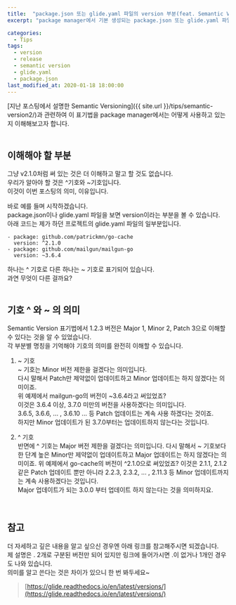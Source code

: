 ```yaml
---
title:  "package.json 또는 glide.yaml 파일의 version 부분(feat. Semantic Versioning)"
excerpt: "package manager에서 기본 생성되는 package.json 또는 glide.yaml 파일에서 Semantic Version이 쓰인 부분 이해하기"

categories:
  - Tips
tags:
  - version
  - release
  - semantic version
  - glide.yaml
  - package.json
last_modified_at: 2020-01-18 18:00:00
---
```

[지난 포스팅에서 설명한 Semantic Versioning]({{ site.url }}/tips/semantic-version2/)과 관련하여 이 표기법을 package manager에서는 어떻게 사용하고 있는지 이해해보고자 합니다.  
<br>

## 이해해야 할 부분
그냥 v2.1.0처럼 써 있는 것은 더 이해하고 말고 할 것도 없습니다.  
우리가 알아야 할 것은 ^기호와 ~기호입니다.  
이것이 이번 포스팅의 의미, 이유입니다.  

바로 예를 들며 시작하겠습니다.  
package.json이나 glide.yaml 파일을 보면 version이라는 부분을 볼 수 있습니다.  
아래 코드는 제가 하던 프로젝트의 glide.yaml 파일의 일부분입니다.  
```
- package: github.com/patrickmn/go-cache
  version: ^2.1.0
- package: github.com/mailgun/mailgun-go
  version: ~3.6.4
```

하나는 ^ 기호로 다른 하나는 ~ 기호로 표기되어 있습니다.  
과연 무엇이 다른 걸까요?  
<br>

## 기호 ^ 와 ~ 의 의미
Semantic Version 표기법에서 1.2.3 버전은 Major 1, Minor 2, Patch 3으로 이해할 수 있다는 것을 알 수 있었습니다.  
각 부분별 명칭을 기억해야 기호의 의미를 완전히 이해할 수 있습니다.  

1. ~ 기호  
~ 기호는 Minor 버전 제한을 걸겠다는 의미입니다.  
다시 말해서 Patch만 제약없이 업데이트하고 Minor 업데이트는 하지 않겠다는 의미이죠.  
위 예제에서 mailgun-go의 버전이 ~3.6.4라고 써있었죠?  
이것은 3.6.4 이상, 3.7.0 미만의 버전을 사용하겠다는 의미입니다.  
3.6.5, 3.6.6, ... , 3.6.10 ... 등 Patch 업데이트는 계속 사용 하겠다는 것이죠.  
하지만 Minor 업데이트가 된 3.7.0부터는 업데이트하지 않는다는 것입니다.

2. ^ 기호  
반면에 ^ 기호는 Major 버전 제한을 걸겠다는 의미입니다.
다시 말해서 ~ 기호보다 한 단계 높은 Minor만 제약없이 업데이트하고 Major 업데이트는 하지 않겠다는 의미이죠.
위 예제에서 go-cache의 버전이 ^2.1.0으로 써있었죠?
이것은 2.1.1, 2.1.2 같은 Patch 업데이트 뿐만 아니라 2.2.3, 2.3.2, ... , 2.11.3 등 Minor 업데이트까지는 계속 사용하겠다는 것입니다.  
Major 업데이트가 되는 3.0.0 부터 업데이트 하지 않는다는 것을 의미하지요.  
<br>

## 참고
더 자세하고 깊은 내용을 알고 싶으신 경우엔 아래 링크를 참고해주시면 되겠습니다.  
제 설명은 . 2개로 구분된 버전만 되어 있지만 링크에 들어가시면 .이 없거나 1개인 경우도 나와 있습니다.  
의미를 알고 쓴다는 것은 차이가 있으니 한 번 봐두세요~  
> [https://glide.readthedocs.io/en/latest/versions/](https://glide.readthedocs.io/en/latest/versions/)